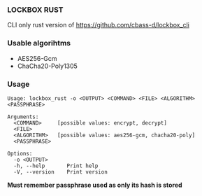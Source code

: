 ### LOCKBOX RUST
CLI only rust version of https://github.com/cbass-d/lockbox_cli

### Usable algorihtms
* AES256-Gcm
* ChaCha20-Poly1305

### Usage
```
Usage: lockbox_rust -o <OUTPUT> <COMMAND> <FILE> <ALGORITHM> <PASSPHRASE>

Arguments:
  <COMMAND>     [possible values: encrypt, decrypt]
  <FILE>        
  <ALGORITHM>   [possible values: aes256-gcm, chacha20-poly]
  <PASSPHRASE>  

Options:
  -o <OUTPUT>      
  -h, --help       Print help
  -V, --version    Print version
```

**Must remember passphrase used as only its hash is stored**

